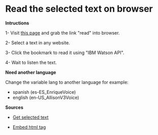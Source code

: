 # Read the selected text on browser

**Intructions**

1- Visit [this page](https://vivirenremoto.github.io/read_selected_text/page.html) and grab the link "read" into browser.

2- Select a text in any website.

3- Click the bookmark to read it using "IBM Watson API".

4- Wait to listen the text.

**Need another language**

Change the variable lang to another language for example:

- spanish (es-ES_EnriqueVoice)
- english (en-US_AllisonV3Voice)

**Sources**

- [Get selected text](https://stackoverflow.com/questions/5379120/get-the-highlighted-selected-text)

- [Embed html tag](https://stackoverflow.com/questions/29138027/how-to-add-a-div-to-a-webpage-via-a-bookmark)
